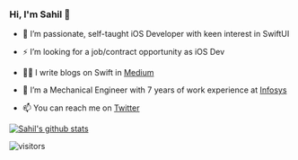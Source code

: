 ### Hi, I'm Sahil 👋


- 🔭 I’m passionate, self-taught iOS Developer with keen interest in SwiftUI 
- ⚡ I’m looking for a job/contract opportunity as iOS Dev
- ✍🏻 I write blogs on Swift in [Medium](https://medium.com/@SahilSatralkar_18053)
- 🍁 I’m a Mechanical Engineer with 7 years of work experience at [Infosys](https://github.com/Infosys)


- 📫 You can reach me on [Twitter](https://twitter.com/sahilsatralkar)


[![Sahil's github stats](https://github-readme-stats.vercel.app/api?username=sahilsatralkar&bg_color=161b22&text_color=ffffff)](https://github.com/anuraghazra/github-readme-stats)

![visitors](https://visitor-badge.laobi.icu/badge?page_id=sahilsatralkar)<br/>
